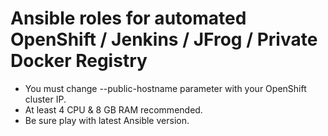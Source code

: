 # Ansible roles for automated OpenShift / Jenkins / JFrog / Private Docker Registry

- You must change --public-hostname parameter with your OpenShift cluster IP.
- At least 4 CPU & 8 GB RAM recommended.
- Be sure play with latest Ansible version.
